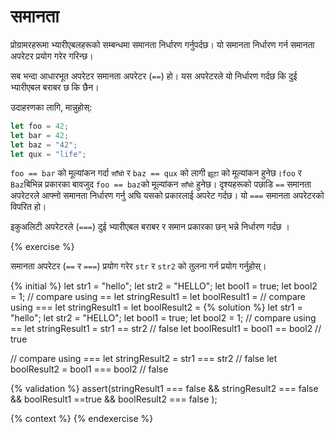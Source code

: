 # समानता

प्रोग्रामरहरूमा भ्यारीएबलहरूको सम्बन्धमा समानता निर्धारण गर्नुपर्दछ। यो समानता निर्धारण गर्न समानता अपरेटर प्रयोग गरेर गरिन्छ।

सब भन्दा आधारभूत अपरेटर समानता अपरेटर (`==`) हो। यस अपरेटरले यो निर्धारण गर्दछ कि दुई भ्यारीएबल बराबर छ कि छैन।

उदाहरणका लागि, मान्नुहोस्:

```javascript
let foo = 42;
let bar = 42;
let baz = "42";
let qux = "life";
```

`foo == bar` को मूल्यांकन गर्दा `साँचो` र `baz == qux` को लागी `झूटा` को मूल्यांकन हुनेछ।`foo` र `Baz`बिभिन्न प्रकारका बावजुद `foo == baz`को मूल्यांकन `साँचो` हुनेछ। दृश्यहरूको पछाडि `==` समानता अपरेटरले आफ्नो समानता निर्धारण गर्नु अघि यसको प्रकारलाई अपरेट गर्दछ। यो `===` समानता अपरेटरको विपरित हो।

 इकुअलिटी अपरेटरले (`===`)  दुई भ्यारीएबल बराबर र समान प्रकारका छन् भन्ने निर्धारण गर्दछ ।

{% exercise %}

समानता अपरेटर (`==` र `===`) प्रयोग गरेर `str` र `str2` को तुलना गर्न प्रयोग गर्नुहोस्।

{% initial %}
let str1 = "hello";
let str2 = "HELLO";
let bool1 = true;
let bool2 = 1;
// compare using ==
let stringResult1 =
let boolResult1 =
// compare using ===
let stringResult1 =
let boolResult2 =
{% solution %}
let str1 = "hello";
let str2 = "HELLO";
let bool1 = true;
let bool2 = 1;
// compare using ==
let stringResult1 = str1 == str2 // false
let boolResult1 =  bool1 == bool2 // true

// compare using ===
let stringResult2 = str1 === str2 // false
let boolResult2 = bool1 === bool2 // false

{% validation %}
assert(stringResult1 === false && stringResult2 === false && boolResult1 ==true &&  boolResult2 === false );

{% context %}
{% endexercise %}
